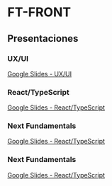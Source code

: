 # FT-FRONT

## Presentaciones

### UX/UI
[Google Slides - UX/UI](https://docs.google.com/presentation/d/1hiZyrl-7V52ar1Pk6ed6Qjt2_EhgF9UhuWreDpFKyu4/edit#slide=id.p1)

### React/TypeScript
[Google Slides - React/TypeScript](https://docs.google.com/presentation/d/1Fxq0O-wNJbE6O7HXK7_0ByuDkgewvhJGS2fpCZnARxc/edit?usp=sharing)

### Next Fundamentals
[Google Slides - React/TypeScript](https://docs.google.com/presentation/d/189EtmvK0HnVcEUDUOXqCPXawTEJCHijnK1QxHmb-w3M/edit?usp=sharing)

### Next Fundamentals
[Google Slides - React/TypeScript](https://docs.google.com/presentation/d/1-TSuPsT69ZzfqbbQSwdkKolRT87k7Qi3/edit?usp=sharing&ouid=111345539982328960069&rtpof=true&sd=true)
